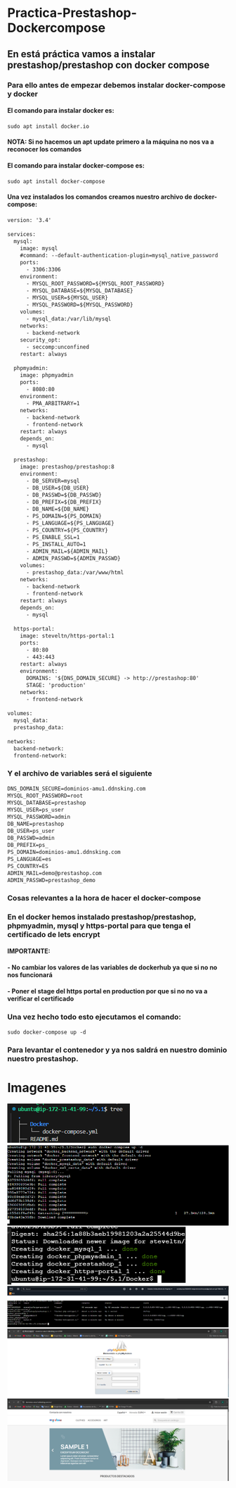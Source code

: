 # Practica-Prestashop-Dockercompose
## En está práctica vamos a instalar prestashop/prestashop con docker compose
### Para ello antes de empezar debemos instalar docker-compose y docker
#### El comando para instalar docker es:
~~~
sudo apt install docker.io
~~~
#### NOTA: Si no hacemos un apt update primero a la máquina no nos va a reconocer los comandos
#### El comando para instalar docker-compose es:
~~~
sudo apt install docker-compose
~~~
#### Una vez instalados los comandos creamos nuestro archivo de docker-compose:
~~~
version: '3.4'

services:
  mysql:
    image: mysql
    #command: --default-authentication-plugin=mysql_native_password
    ports: 
      - 3306:3306
    environment: 
      - MYSQL_ROOT_PASSWORD=${MYSQL_ROOT_PASSWORD}
      - MYSQL_DATABASE=${MYSQL_DATABASE}
      - MYSQL_USER=${MYSQL_USER}
      - MYSQL_PASSWORD=${MYSQL_PASSWORD}
    volumes: 
      - mysql_data:/var/lib/mysql
    networks: 
      - backend-network
    security_opt:
      - seccomp:unconfined
    restart: always
  
  phpmyadmin:
    image: phpmyadmin
    ports:
      - 8080:80
    environment: 
      - PMA_ARBITRARY=1
    networks: 
      - backend-network
      - frontend-network
    restart: always
    depends_on: 
      - mysql

  prestashop:
    image: prestashop/prestashop:8
    environment: 
      - DB_SERVER=mysql
      - DB_USER=${DB_USER}
      - DB_PASSWD=${DB_PASSWD}
      - DB_PREFIX=${DB_PREFIX}
      - DB_NAME=${DB_NAME}
      - PS_DOMAIN=${PS_DOMAIN}
      - PS_LANGUAGE=${PS_LANGUAGE}
      - PS_COUNTRY=${PS_COUNTRY}
      - PS_ENABLE_SSL=1
      - PS_INSTALL_AUTO=1
      - ADMIN_MAIL=${ADMIN_MAIL}
      - ADMIN_PASSWD=${ADMIN_PASSWD}
    volumes:
      - prestashop_data:/var/www/html
    networks: 
      - backend-network
      - frontend-network
    restart: always
    depends_on: 
      - mysql

  https-portal:
    image: steveltn/https-portal:1
    ports:
      - 80:80
      - 443:443
    restart: always
    environment:
      DOMAINS: '${DNS_DOMAIN_SECURE} -> http://prestashop:80'
      STAGE: 'production'
    networks:
      - frontend-network

volumes:
  mysql_data:
  prestashop_data:

networks: 
  backend-network:
  frontend-network:
~~~
### Y el archivo de variables será el siguiente
~~~
DNS_DOMAIN_SECURE=dominios-amu1.ddnsking.com
MYSQL_ROOT_PASSWORD=root
MYSQL_DATABASE=prestashop
MYSQL_USER=ps_user
MYSQL_PASSWORD=admin
DB_NAME=prestashop
DB_USER=ps_user
DB_PASSWD=admin
DB_PREFIX=ps_
PS_DOMAIN=dominios-amu1.ddnsking.com
PS_LANGUAGE=es
PS_COUNTRY=ES
ADMIN_MAIL=demo@prestashop.com
ADMIN_PASSWD=prestashop_demo
~~~
### Cosas relevantes a la hora de hacer el docker-compose
### En el docker hemos instalado prestashop/prestashop, phpmyadmin, mysql y https-portal para que tenga el certificado de lets encrypt 
#### IMPORTANTE: 
#### - No cambiar los valores de las variables de dockerhub ya que si no no nos funcionará 
#### - Poner el stage del https portal en production por que si no no va a verificar el certificado
### Una vez hecho todo esto ejecutamos el comando:
~~~
sudo docker-compose up -d
~~~
### Para levantar el contenedor y ya nos saldrá en nuestro dominio nuestro prestashop.

# Imagenes
![](images/5.1.4.png)
![](images/5.1.1.png)
![](images/5.1.2.png)
![](images/5.1.3.png)
![](images/5.1.5.png)
![](images/5.1.6.png)